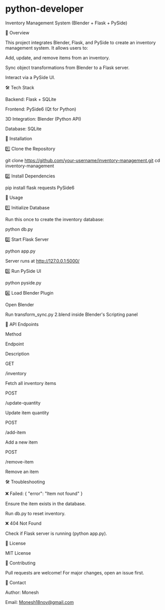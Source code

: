 # python-developer
Inventory Management System (Blender + Flask + PySide)

📌 Overview

This project integrates Blender, Flask, and PySide to create an inventory management system. It allows users to:

Add, update, and remove items from an inventory.

Sync object transformations from Blender to a Flask server.

Interact via a PySide UI.

🛠 Tech Stack

Backend: Flask + SQLite

Frontend: PySide6 (Qt for Python)

3D Integration: Blender (Python API)

Database: SQLite

🔧 Installation

1️⃣ Clone the Repository

git clone https://github.com/your-username/inventory-management.git
cd inventory-management

2️⃣ Install Dependencies

pip install flask requests PySide6

🚀 Usage

1️⃣ Initialize Database

Run this once to create the inventory database:

python db.py

2️⃣ Start Flask Server

python app.py

Server runs at http://127.0.0.1:5000/

3️⃣ Run PySide UI

python pyside.py

4️⃣ Load Blender Plugin

Open Blender

Run transform_sync.py 2.blend inside Blender's Scripting panel

📌 API Endpoints

Method

Endpoint

Description

GET

/inventory

Fetch all inventory items

POST

/update-quantity

Update item quantity

POST

/add-item

Add a new item

POST

/remove-item

Remove an item

🛠 Troubleshooting

❌ Failed: { "error": "Item not found" }

Ensure the item exists in the database.

Run db.py to reset inventory.

❌ 404 Not Found

Check if Flask server is running (python app.py).

📜 License

MIT License

🤝 Contributing

Pull requests are welcome! For major changes, open an issue first.

📩 Contact

Author: Monesh

Email: Monesh18nov@gmail.com

